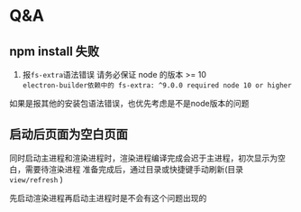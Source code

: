 # Q&A

## npm install 失败

1. 报`fs-extra`语法错误
  请务必保证 node 的版本 >= 10  
  `electron-builder依赖中的 fs-extra: ^9.0.0 required node 10 or higher`

  如果是报其他的安装包语法错误，也优先考虑是不是node版本的问题

## 启动后页面为空白页面

同时启动主进程和渲染进程时，渲染进程编译完成会迟于主进程，初次显示为空白，需要待渲染进程
准备完成后，通过目录或快捷键手动刷新(目录 `view/refresh` )

先启动渲染进程再启动主进程时是不会有这个问题出现的
